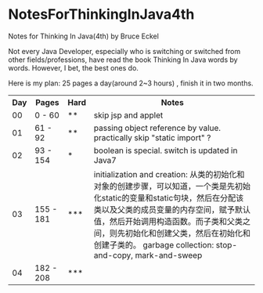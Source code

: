 # NotesForThinkingInJava4th
Notes for Thinking In Java(4th) by Bruce Eckel

Not every Java Developer, especially who is switching or switched from other fields/professions, have read the book Thinking In Java words by words. However, I bet, the best ones do.

Here is my plan: 25 pages a day(around 2~3 hours) , finish it in two months.

<table>
  <tr>
    <th>Day</th>
    <th>Pages</th>
    <th>Hard</th>
    <th>Notes</th>
  </tr>
  <tr>
    <td>00</td>
    <td>0 - 60</td>
    <td>**</td>
    <td>skip jsp and applet</td>
  </tr>
  <tr>
    <td>01</td>
    <td>61 - 92</td>
    <td>**</td>
    <td>passing object reference by value. practically skip "static import" ?</td>
  </tr>
  <tr>
    <td>02</td>
    <td>93 - 154</td>
    <td>*</td>
    <td>boolean is special. switch is updated in Java7</td>
  </tr>
  <tr>
    <td>03</td>
    <td>155 - 181</td>
    <td>***</td>
    <td>initialization and creation: 从类的初始化和对象的创建步骤，可以知道，一个类是先初始化static的变量和static句块，然后在分配该类以及父类的成员变量的内存空间，赋予默认值，然后开始调用构造函数。而子类和父类之间，则先初始化和创建父类，然后在初始化和创建子类的。
      garbage collection:
      stop-and-copy, mark-and-sweep
    </td>
  </tr>
  <tr>
    <td>04</td>
    <td>182 - 208</td>
    <td>***</td>
    <td>
    </td>
  </tr>
</table>
